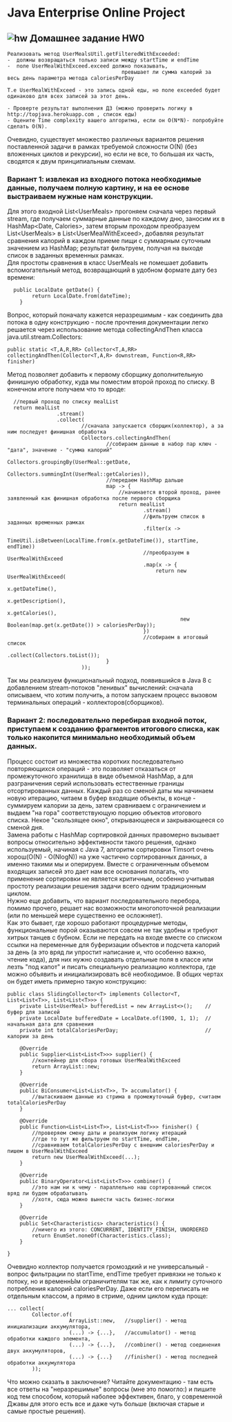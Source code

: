 Java Enterprise Online Project 
===============================

## ![hw](https://cloud.githubusercontent.com/assets/13649199/13672719/09593080-e6e7-11e5-81d1-5cb629c438ca.png) Домашнее задание HW0
```
Реализовать метод UserMealsUtil.getFilteredWithExceeded:
-  должны возвращаться только записи между startTime и endTime 
-  поле UserMealWithExceed.exceed должно показывать, 
                                     превышает ли сумма калорий за весь день параметра метода caloriesPerDay  
        
Т.е UserMealWithExceed - это запись одной еды, но поле exceeded будет одинаково для всех записей за этот день.
    
- Проверте результат выполнения ДЗ (можно проверить логику в http://topjava.herokuapp.com , список еды)
- Оцените Time complexity вашего алгоритма, если он O(N*N)- попробуйте сделать O(N).
```
Очевидно, существует множество различных вариантов решения поставленной задачи в рамках требуемой сложности O(N) (без вложенных циклов и рекурсии), но если не все, то большая их часть, сводятся к двум принципиальным схемам.
### Вариант 1: извлекая из входного потока необходимые данные, получаем полную картину, и на ее основе выстраиваем нужные нам конструкции.
Для этого входной List\<UserMeals\> прогоняем сначала через первый stream, где получаем суммарные данные по каждому дню, заносим их в HashMap\<Date, Calories\>, затем вторым проходом преобразуем List\<UserMeals\> в List\<UserMealWithExceed\>, добавляя результат сравнения калорий в каждом приеме пищи с суммарным суточным значением из HashMap; результат фильтруем, получая на выходе список в заданных временных рамках.<br>
Для простоты сравнения в класс UserMeals не помешает добавить вспомогательный метод, возвращающий в удобном формате дату без времени:
```
  public LocalDate getDate() {
        return LocalDate.from(dateTime);
    }
```
Вопрос, который поначалу кажется неразрешимым - как соединить два потока в одну конструкцию - после прочтения документации легко решается через использование метода collectingAndThen класса java.util.stream.Collectors:
```
public static <T,A,R,RR> Collector<T,A,RR> collectingAndThen(Collector<T,A,R> downstream, Function<R,RR> finisher)
```
Метод позволяет добавить к первому сборщику дополнительную финишную обработку, куда мы поместим второй проход по списку. В конечном итоге получаем что то вроде:
```
  //первый проход по списку mealList
  return mealList
                .stream()
                .collect(
                        //сначала запускается сборщик(коллектор), а за ним последует финишная обработка
                        Collectors.collectingAndThen(
                                //собираем данные в набор пар ключ - "дата", значение - "сумма калорий"
                                Collectors.groupingBy(UserMeal::getDate,
                                        Collectors.summingInt(UserMeal::getCalories)),
                                //передаем HashMap дальше
                                map -> {
                                    //начинается второй проход, ранее заявленный как финишная обработка после первого сборщика
                                    return mealList
                                            .stream()
                                            //фильтруем список в заданных временных рамках
                                            .filter(x ->
                                                    TimeUtil.isBetween(LocalTime.from(x.getDateTime()), startTime, endTime))
                                            //преобразуем в UserMealWithExceed
                                            .map(x -> {
                                                return new UserMealWithExceed(
                                                        x.getDateTime(),
                                                        x.getDescription(),
                                                        x.getCalories(),
                                                        new Boolean(map.get(x.getDate()) > caloriesPerDay));
                                            })
                                            //собираем в итоговый список
                                            .collect(Collectors.toList());
                                }
                        ));
```
Так мы реализуем функциональный подход, появившийся в Java 8 с добавлением stream-потоков "ленивых" вычислений: сначала описываем, что хотим получить, а потом запускаем процесс вызовом терминальных операций - коллекторов(сборщиков). 

### Вариант 2: последовательно перебирая входной поток, приступаем к созданию фрагментов итогового списка, как только накопится минимально необходимый объем данных. 
Процесс состоит из множества коротких последовательно повторяющихся операций - это позволяет отказаться от промежуточного хранилища в виде объемной HashMap, а для разграничения серий использовать естественные границы отсортированных данных. Каждый раз со сменой даты мы начинаем новую итерацию, читаем в буфер входящие объекты, в конце - суммируем калории за день, затем сравниваем с ограничением и выдаем "на гора" соответствующую порцию объектов итогового списка. Некое "скользящее окно", открывающееся и закрывающееся со сменой дня.<br>
Замена работы с HashMap сортировкой данных правомерно вызывает вопросы относительно эффективности такого решения, однако используемый, начиная с Java 7, алгоритм сортировки Timsort очень хорош(O(N) - O(NlogN)) на уже частично сортированных данных, а именно такими мы и оперируем. Вместе с ограниченным объемом входящих записей это дает нам все основания полагать, что применение сортировки не является критичным, особенно учитывая простоту реализации решения задачи всего одним традиционным циклом.<br>
Нужно еще добавить, что вариант последовательного перебора, помимо прочего, решает нас возможности многопоточной реализации (или по меньшей мере существенно ее осложняет).<br>
Как это бывает, где хорошо работают процедурные методы, функциональные порой оказываются совсем не так удобны и требуют хитрых танцев с бубном. Если не передать на входе вместе со списком ссылки на переменные для буферизации объектов и подсчета калорий за день (а это вряд ли упростит написание и, что особенно важно, чтение кода), для них нужно создавать отдельные поля в классе или лезть "под капот" и писать специальную реализацию коллектора, где можно объявить и инициализировать всё необходимое. В общих чертах он будет иметь примерно такую конструкцию:
```
public class SlidingCollector<T> implements Collector<T, List<List<T>>, List<List<T>>> {
    private List<UserMeal> bufferedList = new ArrayList<>();    //буфер для записей
    private LocalDate bufferedDate = LocalDate.of(1900, 1, 1);  //начальная дата для сравнения
    private int totalCaloriesPerDay;                            //калории за день

    @Override
    public Supplier<List<List<T>>> supplier() {
        //контейнер для сбора готовых UserMealWithExceed
        return ArrayList::new;        
    }

    @Override
    public BiConsumer<List<List<T>>, T> accumulator() {
        //вытаскиваем данные из стрима в промежуточный буфер, считаем totalCaloriesPerDay
    }
    
    @Override
    public Function<List<List<T>>, List<List<T>>> finisher() {
        //проверяем смену даты и реализуем логику итераций
        //где то тут же фильтруем по startTime, endTime,
        //сравниваем totalCaloriesPerDay с внешним caloriesPerDay и пишем в UserMealWithExceed
        return new UserMealWithExceed(...);
    }
    
    @Override
    public BinaryOperator<List<List<T>>> combiner() {
        //это нам ни к чему - параллельно наш сортированный список вряд ли будем обрабатывать
        //хотя, сюда можно вынести часть бизнес-логики
    }

    @Override
    public Set<Characteristics> characteristics() {
        //ничего из этого: CONCURRENT, IDENTITY_FINISH, UNORDERED 
        return EnumSet.noneOf(Characteristics.class);
    }
    
}
```
Очевидно коллектор получается громоздкий и не универсальный - вопрос фильтрации по startTime, endTime требует привязки не только к потоку, но и временнЫм ограничителям так же, как к лимиту суточного потребления калорий caloriesPerDay. Даже если его переписать не отдельным классом, а прямо в стриме, одним циклом куда проще:
```
... сollect(
        Collector.of(
                    ArrayList::new,   //supplier() - метод инициализации аккумулятора,
                    (...) -> {...},   //accumulator() - метод обработки каждого элемента,
                    (...) -> {...},   //combiner() - метод соединения двух аккумуляторов,
                    (...) -> {...}    //finisher() - метод последней обработки аккумулятора 
        ));
```

Что можно сказать в заключение? Читайте документацию - там есть все ответы на "неразрешимые" вопросы (мне это помогло:) и пишите код тем способом, который наболее эффективен, благо, у современной Джавы для этого есть все и даже чуть больше (включая старые и самые простые решения).

